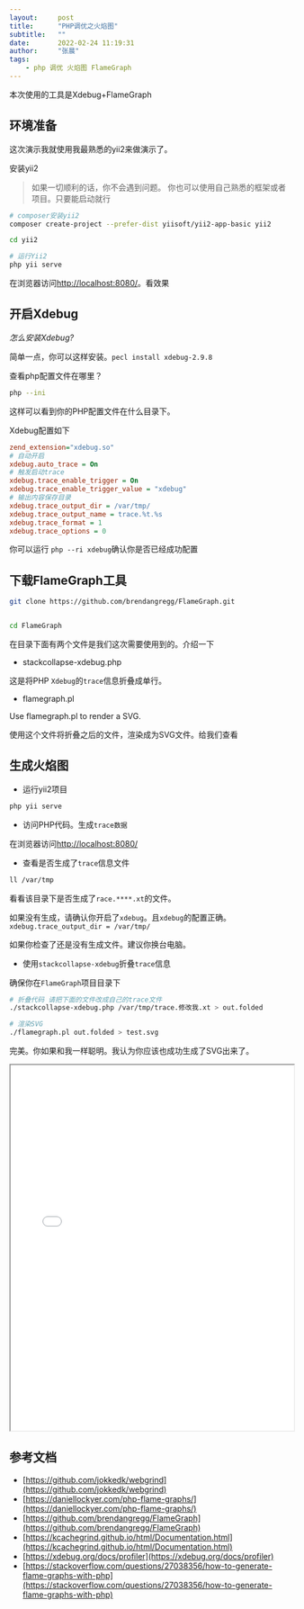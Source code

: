```yaml
---
layout:     post
title:      "PHP调优之火焰图"
subtitle:   ""
date:       2022-02-24 11:19:31
author:     "张晨"
tags:
    - php 调优 火焰图 FlameGraph
---
```


本次使用的工具是Xdebug+FlameGraph


## 环境准备

这次演示我就使用我最熟悉的yii2来做演示了。

安装yii2
> 如果一切顺利的话，你不会遇到问题。
> 你也可以使用自己熟悉的框架或者项目。只要能启动就行
 
```sh
# composer安装yii2
composer create-project --prefer-dist yiisoft/yii2-app-basic yii2

cd yii2

# 运行Yii2
php yii serve
```


在浏览器访问[http://localhost:8080/](http://localhost:8080/)。看效果

## 开启Xdebug

*怎么安装Xdebug?*

简单一点，你可以这样安装。`pecl install xdebug-2.9.8`


查看php配置文件在哪里？
```sh
php --ini
```
这样可以看到你的PHP配置文件在什么目录下。


Xdebug配置如下

```ini
zend_extension="xdebug.so"
# 自动开启
xdebug.auto_trace = On
# 触发启动trace
xdebug.trace_enable_trigger = On
xdebug.trace_enable_trigger_value = "xdebug"
# 输出内容保存目录
xdebug.trace_output_dir = /var/tmp/
xdebug.trace_output_name = trace.%t.%s
xdebug.trace_format = 1
xdebug.trace_options = 0
```

你可以运行 `php --ri xdebug`确认你是否已经成功配置



## 下载FlameGraph工具

```sh
git clone https://github.com/brendangregg/FlameGraph.git


cd FlameGraph
```

在目录下面有两个文件是我们这次需要使用到的。介绍一下

- stackcollapse-xdebug.php

这是将PHP `Xdebug`的`trace`信息折叠成单行。

- flamegraph.pl

Use flamegraph.pl to render a SVG.

使用这个文件将折叠之后的文件，渲染成为SVG文件。给我们查看

## 生成火焰图

- 运行yii2项目
```sh
php yii serve
```

- 访问PHP代码。生成`trace数据`

在浏览器访问[http://localhost:8080/](http://localhost:8080/)

- 查看是否生成了`trace`信息文件
```sh
ll /var/tmp
```

看看该目录下是否生成了`race.****.xt`的文件。

如果没有生成，请确认你开启了`xdebug`。且`xdebug`的配置正确。`xdebug.trace_output_dir = /var/tmp/`

如果你检查了还是没有生成文件。建议你换台电脑。

- 使用`stackcollapse-xdebug`折叠`trace`信息

确保你在`FlameGraph`项目目录下
```sh
# 折叠代码 请把下面的文件改成自己的trace文件
./stackcollapse-xdebug.php /var/tmp/trace.修改我.xt > out.folded

# 渲染SVG
./flamegraph.pl out.folded > test.svg
```

完美。你如果和我一样聪明。我认为你应该也成功生成了SVG出来了。


<iframe src="/img/test.svg" style="width: 100%; height: 650px;"></iframe>



## 参考文档

- [https://github.com/jokkedk/webgrind](https://github.com/jokkedk/webgrind)
- [https://daniellockyer.com/php-flame-graphs/](https://daniellockyer.com/php-flame-graphs/)
- [https://github.com/brendangregg/FlameGraph](https://github.com/brendangregg/FlameGraph)
- [https://kcachegrind.github.io/html/Documentation.html](https://kcachegrind.github.io/html/Documentation.html)
- [https://xdebug.org/docs/profiler](https://xdebug.org/docs/profiler)
- [https://stackoverflow.com/questions/27038356/how-to-generate-flame-graphs-with-php](https://stackoverflow.com/questions/27038356/how-to-generate-flame-graphs-with-php)

